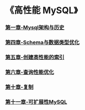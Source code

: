# 《高性能 MySQL》

### [第一章-Mysql架构与历史](1.md)

### [第四章-Schema与数据类型优化](2.md)

### [第五章-创建高性能的索引](3.md)  

### [第六章-查询性能优化](4.md)  

### [第十章-复制](5.md)   

### [第十一章-可扩展性MySQL](doc/6.md)